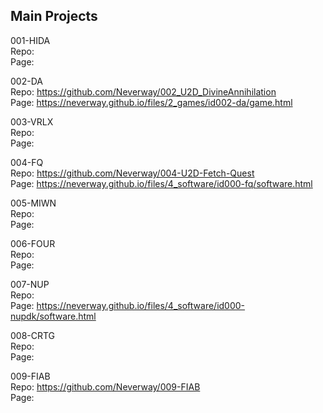 __Main Projects__
--
001-HIDA
<br />Repo:
<br />Page:

002-DA
<br />Repo: https://github.com/Neverway/002_U2D_DivineAnnihilation
<br />Page: https://neverway.github.io/files/2_games/id002-da/game.html

003-VRLX
<br />Repo:
<br />Page: 

004-FQ
<br />Repo: https://github.com/Neverway/004-U2D-Fetch-Quest
<br />Page: https://neverway.github.io/files/4_software/id000-fq/software.html

005-MIWN
<br />Repo:
<br />Page:

006-FOUR
<br />Repo:
<br />Page:

007-NUP
<br />Repo:
<br />Page: https://neverway.github.io/files/4_software/id000-nupdk/software.html

008-CRTG
<br />Repo:
<br />Page:

009-FIAB
<br />Repo: https://github.com/Neverway/009-FIAB
<br />Page:
